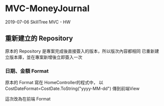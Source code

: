 # MVC-MoneyJournal
2019-07-06 SkillTree MVC - HW

## 重新建立的 Repository
原本的 Repository 是專案完成後直接簽入的版本，所以版次內容都相同
已重新建立版本庫，並在專案新增後立即簽入一次

### 日期、金額 Format
原本的 Format 寫在 HomeController的程式中，
以CostDateFormat=CostDate.ToString("yyyy-MM-dd") 傳到前端View

這次改為在前端 Format
